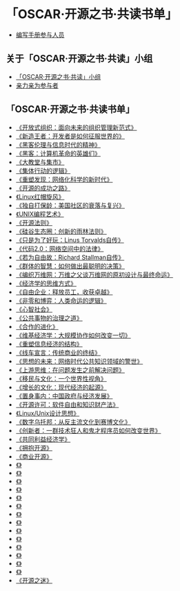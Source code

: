 # 「OSCAR·开源之书·共读书单」

* [编写手册参与人员](co-author.md)

## 关于「OSCAR·开源之书·共读」小组

* [「OSCAR·开源之书·共读」小组](README.md)
* [亲力亲为参与者](contributor.md)

## 「OSCAR·开源之书·共读书单」

* [《开放式组织：面向未来的组织管理新范式》](The_Open_Organization.md)
* [《新造王者：开发者是如何征服世界的》](The_New_Kingmakers_How_Developers_Conquered_the_World.md)
* [《黑客伦理与信息时代的精神》](The_Hacker_Ethic_and_the_Spirit_of_the_Information_Age.md)
* [《黑客：计算机革命的英雄们》](Hackers_Heroes_of_the_Computer_Revolution_25th_Anniversary_Edition.md)
* [《大教堂与集市》](The_Cathedral_and_the_Bazaar.md)
* [《集体行动的逻辑》](The_Logic_of_Collective_Action.md)
* [《重塑发现：网络化科学的新时代》](Reinventing_Discovery_The_New_Era_of_Networked_Science.md)
* [《开源的成功之路》](the_success_of_open_source.md)
* [《Linux红帽旋风》]()
* [《独自打保龄：美国社区的衰落与复兴》](Bowling_Alone.md)
* [《UNIX编程艺术》]()
* [《开源法则》]()
* [《硅谷生态圈：创新的雨林法则》]()
* [《只是为了好玩：Linus Torvalds自传》](Just_For_Fun.md)
* [《代码2.0：网络空间中的法律》](code-version-2.md)
* [《若为自由故：Richard Stallman自传》](Free_as_in_Freedom_Richard_Stallman_s_Crusade_for_Free_Software)
* [《群体的智慧：如何做出最聪明的决策》](The_Wisdom_of_Crowds.md)
* [《编织万维网：万维之父谈万维网的原初设计与最终命运》]()
* [《经济学的思维方式》]()
* [《自由企业：释放员工，收获卓越》]()
* [《非零和博弈：人类命运的逻辑》](Nonzero_The_Logic_of_Human_Destiny.md)
* [《心智社会》](The_Society_of_Mind.md)
* [《公共事物的治理之道》](Governing_the_commons_the_evolution_of_institutions_for_collective_action.md)
* [《合作的进化》](The_evolution_of_cooperation.md)
* [《维基经济学：大规模协作如何改变一切》](Wikinomics_How_Mass_Collaboration_Changes_Everything.md)
* [《重塑信息经济的结构》]()
* [《线车宣言：传统商业的终结》]()
* [《思想的未来：网络时代公共知识领域的警世》]()
* [《上游思维：在问题发生之前解决问题》](Upstream_The_Quest_to_Solve_Problems_Before_They_Happen.md)
* [《移民与文化：一个世界性视角》](MIGRATIONS_AND_CULTURES)
* [《增长的文化：现代经济的起源》](A_Culture_of_Growth_The_Origins_of_the_Modern_Economy.md)
* [《置身事内：中国政府与经济发展》]()
* [《开源许可：软件自由和知识财产法》](open-source-licensing.md)
* [《Linux/Unix设计思想》](Linux_and_the_Unix_Philosophy.md)
* [《数字乌托邦：从反主流文化到赛博文化》](From_Counterculture_to_Cyberculture.md)
* [《创新者：一群技术狂人和鬼才程序员如何改变世界》](The_Innovators_How_a_Group_of_Hackers_Geniuses_and_Geeks_Created_the_Digital_Revolution.md)
* [《共同利益经济学》](Economics_for_the_Common_Good.md)
* [《拥抱开源》]()
* [《商业开源》]()
* [《》]()
* [《》]()
* [《》]()
* [《》]()
* [《》]()
* [《》]()
* [《》]()
* [《》]()
* [《》]()
* [《》]()
* [《》]()
* [《》]()
* [《》]()
* [《》]()
* [《开源之迷》](the-fascinating-of-open-source.md)

